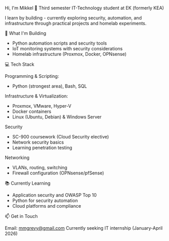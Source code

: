 Hi, I'm Mikkel 👋
Third semester IT-Technology student at EK (formerly KEA)

I learn by building - currently exploring security, automation, and infrastructure through practical projects and homelab experiments.

🔧 What I'm Building

- Python automation scripts and security tools
- IoT monitoring systems with security considerations
- Homelab infrastructure (Proxmox, Docker, OPNsense)

💻 Tech Stack

Programming & Scripting:

- Python (strongest area), Bash, SQL

Infrastructure & Virtualization:

- Proxmox, VMware, Hyper-V
- Docker containers
- Linux (Ubuntu, Debian) & Windows Server

Security

- SC-900 coursework (Cloud Security elective)
- Network security basics
- Learning penetration testing

Networking

- VLANs, routing, switching
- Firewall configuration (OPNsense/pfSense)

📚 Currently Learning

- Application security and OWASP Top 10
- Python for security automation
- Cloud platforms and compliance

📫 Get in Touch

Email: mmgrevy@gmail.com
Currently seeking IT internship (January-April 2026)
